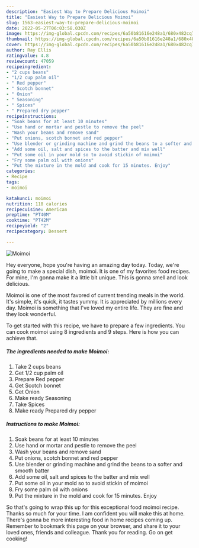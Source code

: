 ```yaml
---
description: "Easiest Way to Prepare Delicious Moimoi"
title: "Easiest Way to Prepare Delicious Moimoi"
slug: 1563-easiest-way-to-prepare-delicious-moimoi
date: 2022-05-27T06:03:58.030Z
image: https://img-global.cpcdn.com/recipes/6a50b81616e248a1/680x482cq70/moimoi-recipe-main-photo.jpg
thumbnail: https://img-global.cpcdn.com/recipes/6a50b81616e248a1/680x482cq70/moimoi-recipe-main-photo.jpg
cover: https://img-global.cpcdn.com/recipes/6a50b81616e248a1/680x482cq70/moimoi-recipe-main-photo.jpg
author: Ray Ellis
ratingvalue: 4.8
reviewcount: 47059
recipeingredient:
- "2 cups beans"
- "1/2 cup palm oil"
- " Red pepper"
- " Scotch bonnet"
- " Onion"
- " Seasoning"
- " Spices"
- " Prepared dry pepper"
recipeinstructions:
- "Soak beans for at least 10 minutes"
- "Use hand or mortar and pestle to remove the peel"
- "Wash your beans and remove sand"
- "Put onions, scotch bonnet and red pepper"
- "Use blender or grinding machine and grind the beans to a softer and smooth batter"
- "Add some oil, salt and spices to the batter and mix well"
- "Put some oil in your mold so to avoid stickin of moimoi"
- "Fry some palm oil with onions"
- "Put the mixture in the mold and cook for 15 minutes. Enjoy"
categories:
- Recipe
tags:
- moimoi

katakunci: moimoi 
nutrition: 118 calories
recipecuisine: American
preptime: "PT40M"
cooktime: "PT42M"
recipeyield: "2"
recipecategory: Dessert

---
```



![Moimoi](https://img-global.cpcdn.com/recipes/6a50b81616e248a1/680x482cq70/moimoi-recipe-main-photo.jpg)

Hey everyone, hope you're having an amazing day today. Today, we're going to make a special dish, moimoi. It is one of my favorites food recipes. For mine, I'm gonna make it a little bit unique. This is gonna smell and look delicious.

Moimoi is one of the most favored of current trending meals in the world. It's simple, it's quick, it tastes yummy. It is appreciated by millions every day. Moimoi is something that I've loved my entire life. They are fine and they look wonderful.




To get started with this recipe, we have to prepare a few ingredients. You can cook moimoi using 8 ingredients and 9 steps. Here is how you can achieve that.

<!--inarticleads1-->

##### The ingredients needed to make Moimoi:

1. Take 2 cups beans
1. Get 1/2 cup palm oil
1. Prepare  Red pepper
1. Get  Scotch bonnet
1. Get  Onion
1. Make ready  Seasoning
1. Take  Spices
1. Make ready  Prepared dry pepper




<!--inarticleads2-->

##### Instructions to make Moimoi:

1. Soak beans for at least 10 minutes
1. Use hand or mortar and pestle to remove the peel
1. Wash your beans and remove sand
1. Put onions, scotch bonnet and red pepper
1. Use blender or grinding machine and grind the beans to a softer and smooth batter
1. Add some oil, salt and spices to the batter and mix well
1. Put some oil in your mold so to avoid stickin of moimoi
1. Fry some palm oil with onions
1. Put the mixture in the mold and cook for 15 minutes. Enjoy




So that's going to wrap this up for this exceptional food moimoi recipe. Thanks so much for your time. I am confident you will make this at home. There's gonna be more interesting food in home recipes coming up. Remember to bookmark this page on your browser, and share it to your loved ones, friends and colleague. Thank you for reading. Go on get cooking!
